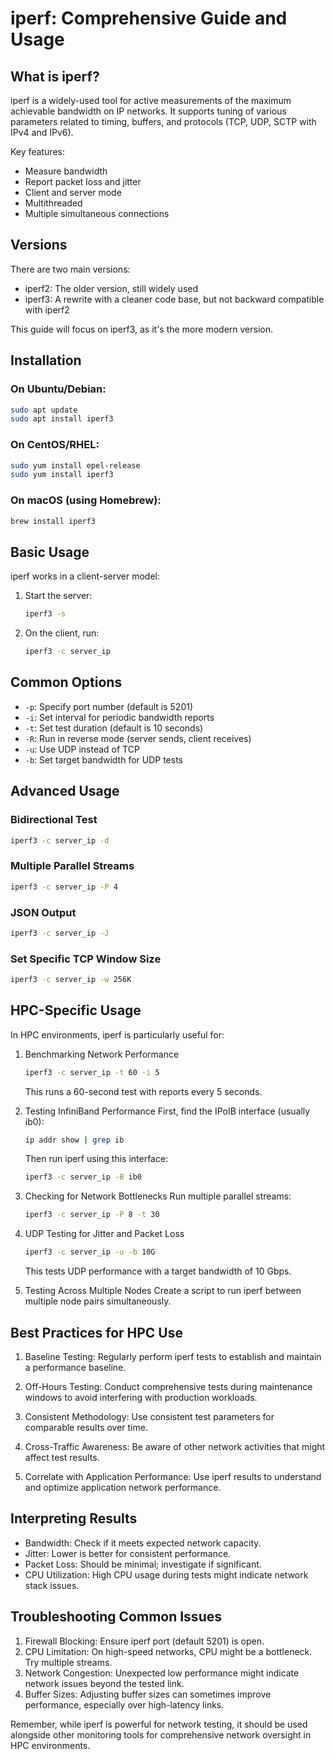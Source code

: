 # iperf: Comprehensive Guide and Usage

## What is iperf?

iperf is a widely-used tool for active measurements of the maximum achievable bandwidth on IP networks. It supports tuning of various parameters related to timing, buffers, and protocols (TCP, UDP, SCTP with IPv4 and IPv6). 

Key features:
- Measure bandwidth
- Report packet loss and jitter
- Client and server mode
- Multithreaded
- Multiple simultaneous connections

## Versions

There are two main versions:
- iperf2: The older version, still widely used
- iperf3: A rewrite with a cleaner code base, but not backward compatible with iperf2

This guide will focus on iperf3, as it's the more modern version.

## Installation

### On Ubuntu/Debian:
```bash
sudo apt update
sudo apt install iperf3
```

### On CentOS/RHEL:
```bash
sudo yum install epel-release
sudo yum install iperf3
```

### On macOS (using Homebrew):
```bash
brew install iperf3
```

## Basic Usage

iperf works in a client-server model:

1. Start the server:
   ```bash
   iperf3 -s
   ```

2. On the client, run:
   ```bash
   iperf3 -c server_ip
   ```

## Common Options

- `-p`: Specify port number (default is 5201)
- `-i`: Set interval for periodic bandwidth reports
- `-t`: Set test duration (default is 10 seconds)
- `-R`: Run in reverse mode (server sends, client receives)
- `-u`: Use UDP instead of TCP
- `-b`: Set target bandwidth for UDP tests

## Advanced Usage

### Bidirectional Test
```bash
iperf3 -c server_ip -d
```

### Multiple Parallel Streams
```bash
iperf3 -c server_ip -P 4
```

### JSON Output
```bash
iperf3 -c server_ip -J
```

### Set Specific TCP Window Size
```bash
iperf3 -c server_ip -w 256K
```

## HPC-Specific Usage

In HPC environments, iperf is particularly useful for:

1. Benchmarking Network Performance
   ```bash
   iperf3 -c server_ip -t 60 -i 5
   ```
   This runs a 60-second test with reports every 5 seconds.

2. Testing InfiniBand Performance
   First, find the IPoIB interface (usually ib0):
   ```bash
   ip addr show | grep ib
   ```
   Then run iperf using this interface:
   ```bash
   iperf3 -c server_ip -B ib0
   ```

3. Checking for Network Bottlenecks
   Run multiple parallel streams:
   ```bash
   iperf3 -c server_ip -P 8 -t 30
   ```

4. UDP Testing for Jitter and Packet Loss
   ```bash
   iperf3 -c server_ip -u -b 10G
   ```
   This tests UDP performance with a target bandwidth of 10 Gbps.

5. Testing Across Multiple Nodes
   Create a script to run iperf between multiple node pairs simultaneously.

## Best Practices for HPC Use

1. Baseline Testing: Regularly perform iperf tests to establish and maintain a performance baseline.

2. Off-Hours Testing: Conduct comprehensive tests during maintenance windows to avoid interfering with production workloads.

3. Consistent Methodology: Use consistent test parameters for comparable results over time.

4. Cross-Traffic Awareness: Be aware of other network activities that might affect test results.

5. Correlate with Application Performance: Use iperf results to understand and optimize application network performance.

## Interpreting Results

- Bandwidth: Check if it meets expected network capacity.
- Jitter: Lower is better for consistent performance.
- Packet Loss: Should be minimal; investigate if significant.
- CPU Utilization: High CPU usage during tests might indicate network stack issues.

## Troubleshooting Common Issues

1. Firewall Blocking: Ensure iperf port (default 5201) is open.
2. CPU Limitation: On high-speed networks, CPU might be a bottleneck. Try multiple streams.
3. Network Congestion: Unexpected low performance might indicate network issues beyond the tested link.
4. Buffer Sizes: Adjusting buffer sizes can sometimes improve performance, especially over high-latency links.

Remember, while iperf is powerful for network testing, it should be used alongside other monitoring tools for comprehensive network oversight in HPC environments.